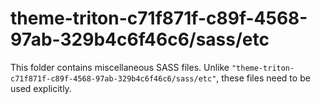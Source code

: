 # theme-triton-c71f871f-c89f-4568-97ab-329b4c6f46c6/sass/etc

This folder contains miscellaneous SASS files. Unlike `"theme-triton-c71f871f-c89f-4568-97ab-329b4c6f46c6/sass/etc"`, these files
need to be used explicitly.
